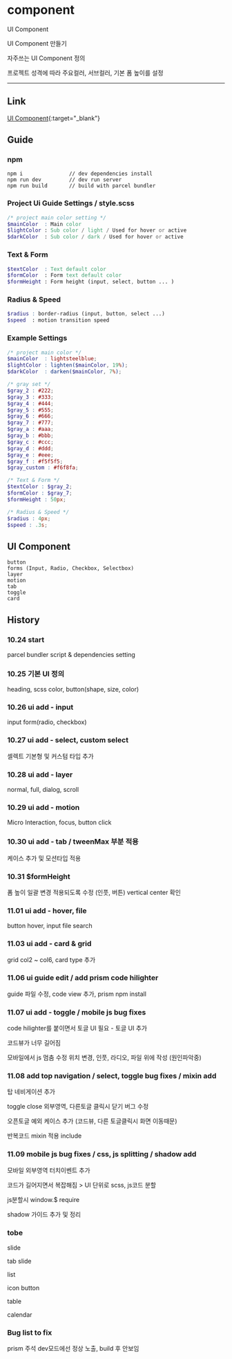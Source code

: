 # component
UI Component


UI Component 만들기

자주쓰는 UI Component 정의

프로젝트 성격에 따라 주요컬러, 서브컬러, 기본 폼 높이를 설정


---


## Link
[UI Component](https://code-sign.github.io/component/dist){:target="_blank"} 


## Guide

### npm 
```
npm i               // dev dependencies install
npm run dev         // dev run server
npm run build       // build with parcel bundler
```


### Project Ui Guide Settings / style.scss
```scss
/* project main color setting */
$mainColor  : Main color 
$lightColor : Sub color / light / Used for hover or active
$darkColor  : Sub color / dark / Used for hover or active
```


### Text & Form
```scss
$textColor  : Text default color
$formColor  : Form text default color
$formHeight : Form height (input, select, button ... )
```


### Radius & Speed
```scss
$radius : border-radius (input, button, select ...)
$speed  : motion transition speed
```


### Example Settings
```scss
/* project main color */
$mainColor  : lightsteelblue;
$lightColor : lighten($mainColor, 19%);
$darkColor  : darken($mainColor, 7%);

/* gray set */
$gray_2 : #222;
$gray_3 : #333;
$gray_4 : #444;
$gray_5 : #555;
$gray_6 : #666;
$gray_7 : #777;
$gray_a : #aaa;
$gray_b : #bbb;
$gray_c : #ccc;
$gray_d : #ddd;
$gray_e : #eee;
$gray_f : #f5f5f5;
$gray_custom : #f6f8fa;

/* Text & Form */
$textColor : $gray_2;
$formColor : $gray_7;
$formHeight : 50px;

/* Radius & Speed */
$radius : 4px;
$speed : .3s;
```


## UI Component
```
button
forms (Input, Radio, Checkbox, Selectbox)
layer
motion
tab
toggle
card
```



## History

### 10.24 start
parcel bundler script & dependencies setting

### 10.25 기본 UI 정의
heading, scss color, button(shape, size, color)


### 10.26 ui add - input
input form(radio, checkbox)

### 10.27 ui add - select, custom select
셀렉트 기본형 및 커스텀 타입 추가

### 10.28 ui add - layer 
normal, full, dialog, scroll 

### 10.29 ui add - motion 
Micro Interaction, focus, button click 

### 10.30 ui add - tab / tweenMax 부분 적용 
케이스 추가 및 모션타입 적용


### 10.31 $formHeight
폼 높이 일괄 변경 적용되도록 수정 (인풋, 버튼) vertical center 확인

### 11.01 ui add - hover, file
button hover, input file search

### 11.03 ui add - card & grid
grid col2 ~ col6, card type 추가

### 11.06 ui guide edit / add prism code hilighter 
guide 파일 수정, code view 추가, prism npm install

### 11.07 ui add - toggle / mobile js bug fixes 
code hilighter를 붙이면서 토글 UI 필요 - 토글 UI 추가

코드뷰가 너무 길어짐

모바일에서 js 멈춤 수정 위치 변경, 인풋, 라디오, 파일 위에 작성 (원인파악중)


### 11.08 add top navigation / select, toggle bug fixes / mixin add
탑 네비게이션 추가

toggle close 외부영역, 다른토글 클릭시 닫기 버그 수정

오픈토글 예외 케이스 추가 (코드뷰, 다른 토글클릭시 화면 이동때문)

반복코드 mixin 적용 include


### 11.09 mobile js bug fixes / css, js splitting / shadow add
모바일 외부영역 터치이벤트 추가

코드가 길어지면서 복잡해짐 > UI 단위로 scss, js코드 분할

js분할시 window.$ require

shadow 가이드 추가 및 정리

### tobe
slide

tab slide

list

icon button

table

calendar


### Bug list to fix
prism 주석 dev모드에선 정상 노출, build 후 안보임


